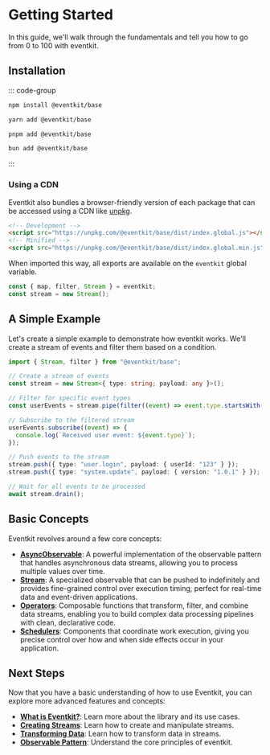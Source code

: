 # Getting Started

In this guide, we'll walk through the fundamentals and tell you how to go from 0 to 100 with eventkit.

## Installation

::: code-group

```sh [npm]
npm install @eventkit/base
```

```sh [yarn]
yarn add @eventkit/base
```

```sh [pnpm]
pnpm add @eventkit/base
```

```sh [bun]
bun add @eventkit/base
```

:::

### Using a CDN

Eventkit also bundles a browser-friendly version of each package that can be accessed using a CDN like [unpkg](https://unpkg.com/).

```html
<!-- Development -->
<script src="https://unpkg.com/@eventkit/base/dist/index.global.js"></script>
<!-- Minified -->
<script src="https://unpkg.com/@eventkit/base/dist/index.global.min.js"></script>
```

When imported this way, all exports are available on the `eventkit` global variable.

```js
const { map, filter, Stream } = eventkit;
const stream = new Stream();
```

## A Simple Example

Let's create a simple example to demonstrate how eventkit works. We'll create a stream of events and filter them based on a condition.

```typescript
import { Stream, filter } from "@eventkit/base";

// Create a stream of events
const stream = new Stream<{ type: string; payload: any }>();

// Filter for specific event types
const userEvents = stream.pipe(filter((event) => event.type.startsWith("user.")));

// Subscribe to the filtered stream
userEvents.subscribe((event) => {
  console.log(`Received user event: ${event.type}`);
});

// Push events to the stream
stream.push({ type: "user.login", payload: { userId: "123" } });
stream.push({ type: "system.update", payload: { version: "1.0.1" } }); // This won't be logged

// Wait for all events to be processed
await stream.drain();
```

## Basic Concepts

Eventkit revolves around a few core concepts:

- [**AsyncObservable**](./concepts/observable-pattern#using-asyncobservable): A powerful implementation of the observable pattern that handles asynchronous data streams, allowing you to process multiple values over time.
- [**Stream**](./concepts/creating-streams): A specialized observable that can be pushed to indefinitely and provides fine-grained control over execution timing, perfect for real-time data and event-driven applications.
- [**Operators**](./concepts/transforming-data): Composable functions that transform, filter, and combine data streams, enabling you to build complex data processing pipelines with clean, declarative code.
- [**Schedulers**](./concepts/scheduling#the-scheduler-object): Components that coordinate work execution, giving you precise control over how and when side effects occur in your application.

## Next Steps

Now that you have a basic understanding of how to use Eventkit, you can explore more advanced features and concepts:

- **[What is Eventkit?](./what-is-eventkit.md)**: Learn more about the library and its use cases.
- **[Creating Streams](./concepts/creating-streams)**: Learn how to create and manipulate streams.
- **[Transforming Data](./concepts/transforming-data)**: Learn how to transform data in streams.
- **[Observable Pattern](./concepts/observable-pattern)**: Understand the core principles of eventkit.
